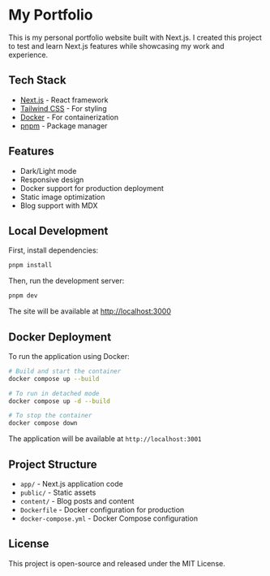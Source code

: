 # My Portfolio

This is my personal portfolio website built with Next.js. I created this project to test and learn Next.js features while showcasing my work and experience.

## Tech Stack

- [Next.js](https://nextjs.org/) - React framework
- [Tailwind CSS](https://tailwindcss.com/) - For styling
- [Docker](https://www.docker.com/) - For containerization
- [pnpm](https://pnpm.io/) - Package manager

## Features

- Dark/Light mode
- Responsive design
- Docker support for production deployment
- Static image optimization
- Blog support with MDX

## Local Development

First, install dependencies:

```bash
pnpm install
```

Then, run the development server:

```bash
pnpm dev
```

The site will be available at [http://localhost:3000](http://localhost:3000)

## Docker Deployment

To run the application using Docker:

```bash
# Build and start the container
docker compose up --build

# To run in detached mode
docker compose up -d --build

# To stop the container
docker compose down
```

The application will be available at `http://localhost:3001`

## Project Structure

- `app/` - Next.js application code
- `public/` - Static assets
- `content/` - Blog posts and content
- `Dockerfile` - Docker configuration for production
- `docker-compose.yml` - Docker Compose configuration

## License

This project is open-source and released under the MIT License.
